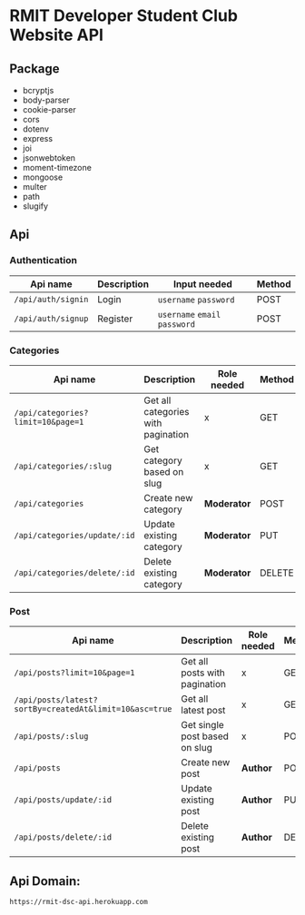 # RMIT Developer Student Club Website API

## Package

- bcryptjs
- body-parser
- cookie-parser
- cors
- dotenv
- express
- joi
- jsonwebtoken
- moment-timezone
- mongoose
- multer
- path
- slugify

## Api

### Authentication
| Api name           | Description | Input needed                  | Method |
| ------------------ | ----------- | ----------------------------- | ------ |
| `/api/auth/signin` | Login       | `username` `password`         | POST   |
| `/api/auth/signup` | Register    | `username` `email` `password` | POST   |

### Categories
| Api name                          | Description                        | Role needed   | Method |
| --------------------------------- | ---------------------------------- | ------------- | ------ |
| `/api/categories?limit=10&page=1` | Get all categories with pagination | x             | GET    |
| `/api/categories/:slug`           | Get category based on slug         | x             | GET    |
| `/api/categories`                 | Create new category                | **Moderator** | POST   |
| `/api/categories/update/:id`      | Update existing category           | **Moderator** | PUT    |
| `/api/categories/delete/:id`      | Delete existing category           | **Moderator** | DELETE |

### Post
| Api name                                               | Description                   | Role needed | Method |
| ------------------------------------------------------ | ----------------------------- | ----------- | ------ |
| `/api/posts?limit=10&page=1`                           | Get all posts with pagination | x           | GET    |
| `/api/posts/latest?sortBy=createdAt&limit=10&asc=true` | Get all latest post           | x           | GET    |
| `/api/posts/:slug`                                     | Get single post based on slug | x           | POST   |
| `/api/posts`                                           | Create new post               | **Author**  | POST   |
| `/api/posts/update/:id`                                | Update existing post          | **Author**  | PUT    |
| `/api/posts/delete/:id`                                | Delete existing post          | **Author**  | DELETE |

## Api Domain:

`https://rmit-dsc-api.herokuapp.com`
